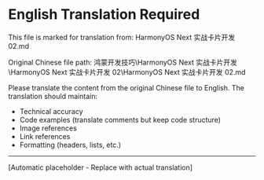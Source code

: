 ﻿# English Translation Required

This file is marked for translation from: HarmonyOS Next 实战卡片开发 02.md

Original Chinese file path: 鸿蒙开发技巧\HarmonyOS Next 实战卡片开发\HarmonyOS Next 实战卡片开发 02\HarmonyOS Next 实战卡片开发 02.md

Please translate the content from the original Chinese file to English.
The translation should maintain:
- Technical accuracy
- Code examples (translate comments but keep code structure)
- Image references
- Link references
- Formatting (headers, lists, etc.)

---

[Automatic placeholder - Replace with actual translation]
